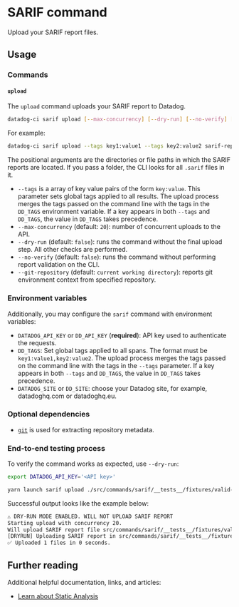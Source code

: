 # SARIF command

Upload your SARIF report files.

## Usage

### Commands

#### `upload`

The `upload` command uploads your SARIF report to Datadog.

```bash
datadog-ci sarif upload [--max-concurrency] [--dry-run] [--no-verify] [--tags] <paths>
```

For example:

```bash
datadog-ci sarif upload --tags key1:value1 --tags key2:value2 sarif-reports/go-reports sarif-reports/java-reports sarif-report/single-report.sarif
```

The positional arguments are the directories or file paths in which the SARIF reports are located. If you pass a folder, the CLI looks for all `.sarif` files in it.
- `--tags` is a array of key value pairs of the form `key:value`. This parameter sets global tags applied to all results. The upload process merges the tags passed on the command line with the tags in the `DD_TAGS` environment variable. If a key appears in both `--tags` and `DD_TAGS`, the value in `DD_TAGS` takes precedence.
- `--max-concurrency` (default: `20`): number of concurrent uploads to the API.
- `--dry-run` (default: `false`): runs the command without the final upload step. All other checks are performed.
- `--no-verify` (default: `false`): runs the command without performing report validation on the CLI.
- `--git-repository` (default: `current working directory`): reports git environment context from specified repository.

### Environment variables

Additionally, you may configure the `sarif` command with environment variables:

- `DATADOG_API_KEY` or `DD_API_KEY` (**required**): API key used to authenticate the requests.
- `DD_TAGS`: Set global tags applied to all spans. The format must be `key1:value1,key2:value2`. The upload process merges the tags passed on the command line with the tags in the `--tags` parameter. If a key appears in both `--tags` and `DD_TAGS`, the value in `DD_TAGS` takes precedence.
- `DATADOG_SITE` or `DD_SITE`: choose your Datadog site, for example, datadoghq.com or datadoghq.eu.

### Optional dependencies

- [`git`](https://git-scm.com/downloads) is used for extracting repository metadata.

### End-to-end testing process

To verify the command works as expected, use `--dry-run`:

```bash
export DATADOG_API_KEY='<API key>'

yarn launch sarif upload ./src/commands/sarif/__tests__/fixtures/valid-results.sarif --dry-run
```

Successful output looks like the example below:

```bash
⚠️ DRY-RUN MODE ENABLED. WILL NOT UPLOAD SARIF REPORT
Starting upload with concurrency 20.
Will upload SARIF report file src/commands/sarif/__tests__/fixtures/valid-results.sarif
[DRYRUN] Uploading SARIF report in src/commands/sarif/__tests__/fixtures/valid-results.sarif
✅ Uploaded 1 files in 0 seconds.
```

## Further reading

Additional helpful documentation, links, and articles:

- [Learn about Static Analysis][1]

[1]: https://docs.datadoghq.com/static_analysis/

